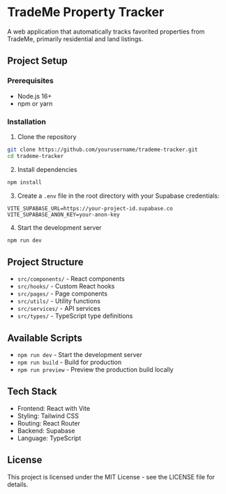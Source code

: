 # TradeMe Property Tracker

A web application that automatically tracks favorited properties from TradeMe, primarily residential and land listings.

## Project Setup

### Prerequisites

- Node.js 16+
- npm or yarn

### Installation

1. Clone the repository
```bash
git clone https://github.com/yourusername/trademe-tracker.git
cd trademe-tracker
```

2. Install dependencies
```bash
npm install
```

3. Create a `.env` file in the root directory with your Supabase credentials:
```
VITE_SUPABASE_URL=https://your-project-id.supabase.co
VITE_SUPABASE_ANON_KEY=your-anon-key
```

4. Start the development server
```bash
npm run dev
```

## Project Structure

- `src/components/` - React components
- `src/hooks/` - Custom React hooks
- `src/pages/` - Page components
- `src/utils/` - Utility functions
- `src/services/` - API services
- `src/types/` - TypeScript type definitions

## Available Scripts

- `npm run dev` - Start the development server
- `npm run build` - Build for production
- `npm run preview` - Preview the production build locally

## Tech Stack

- Frontend: React with Vite
- Styling: Tailwind CSS
- Routing: React Router
- Backend: Supabase
- Language: TypeScript

## License

This project is licensed under the MIT License - see the LICENSE file for details.
